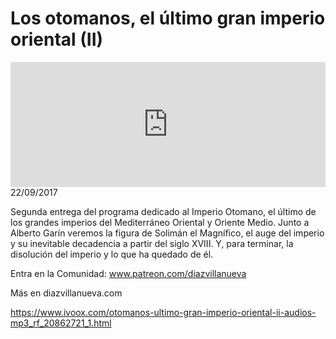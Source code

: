 # Los otomanos, el último gran imperio oriental (II)
<iframe id='audio_88903085' frameborder='0' allowfullscreen='' scrolling='no' height='200' style='width:100%;' src='https://www.ivoox.com/player_ej_20862721_6_1.html' loading='lazy'></iframe>22/09/2017

Segunda entrega del programa dedicado al Imperio Otomano, el último de los grandes imperios del Mediterráneo Oriental y Oriente Medio. Junto a Alberto Garín veremos la figura de Solimán el Magnífico, el auge del imperio y su inevitable decadencia a partir del siglo XVIII. Y, para terminar, la disolución del imperio y lo que ha quedado de él. 

 Entra en la Comunidad: www.patreon.com/diazvillanueva

 Más en diazvillanueva.com

https://www.ivoox.com/otomanos-ultimo-gran-imperio-oriental-ii-audios-mp3_rf_20862721_1.html
